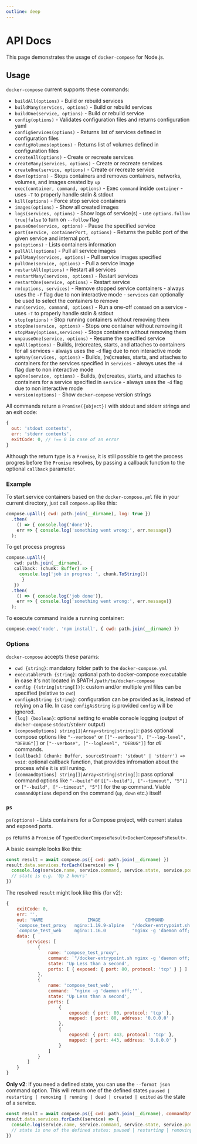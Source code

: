 ```yaml
---
outline: deep
---
```


# API Docs

This page demonstrates the usage of `docker-compose` for Node.js.

## Usage

`docker-compose` current supports these commands:

* `buildAll(options)` - Build or rebuild services
* `buildMany(services, options)` - Build or rebuild services
* `buildOne(service, options)` - Build or rebuild service
* `config(options)` - Validates configuration files and returns configuration yaml
* `configServices(options)` - Returns list of services defined in configuration files
* `configVolumes(options)` - Returns list of volumes defined in configuration files
* `createAll(options)` - Create or recreate services
* `createMany(services, options)` - Create or recreate services
* `createOne(service, options)` - Create or recreate service
* `down(options)` - Stops containers and removes containers, networks, volumes, and images created by `up`
* `exec(container, command, options)` - Exec `command` inside `container` - uses `-T` to properly handle stdin & stdout
* `kill(options)` - Force stop service containers
* `images(options)` - Show all created images
* `logs(services, options)` - Show logs of service(s) - use `options.follow` `true|false` to turn on `--follow` flag
* `pauseOne(service, options)` - Pause the specified service
* `port(service, containerPort, options)` - Returns the public port of the given service and internal port.
* `ps(options)` - Lists containers information
* `pullAll(options)` - Pull all service images
* `pullMany(services, options)` - Pull service images specified
* `pullOne(service, options)` - Pull a service image
* `restartAll(options)` - Restart all services
* `restartMany(services, options)` - Restart services
* `restartOne(service, options)` - Restart service
* `rm(options, services)` - Remove stopped service containers - always uses the `-f` flag due to non interactive mode - `services` can optionally be used to select the containers to remove
* `run(service, command, options)` - Run a one-off `command` on a service - uses `-T` to properly handle stdin & stdout
* `stop(options)` - Stop running containers without removing them
* `stopOne(service, options)` - Stops one container without removing it
* `stopMany(options,services)` - Stops containers without removing them
* `unpauseOne(service, options)` - Resume the specified service
* `upAll(options)` - Builds, (re)creates, starts, and attaches to containers for all services - always uses the `-d` flag due to non interactive mode
* `upMany(services, options)` - Builds, (re)creates, starts, and attaches to containers for the services specified in `services` - always uses the `-d` flag due to non interactive mode
* `upOne(service, options)` - Builds, (re)creates, starts, and attaches to containers for a service specified in `service` - always uses the `-d` flag due to non interactive mode
* `version(options)` - Show `docker-compose` version strings

All commands return a `Promise({object})` with stdout and stderr strings and an exit code:

```javascript
{
  out: 'stdout contents',
  err: 'stderr contents',
  exitCode: 0, // !== 0 in case of an error
}
```

Although the return type is a `Promise`, it is still possible to get the process progres before the `Promise` resolves, by passing a callback function to the optional `callback` parameter.

### Example

To start service containers based on the `docker-compose.yml` file in your current directory, just call `compose.up` like this:

```javascript
compose.upAll({ cwd: path.join(__dirname), log: true })
  .then(
    () => { console.log('done')},
    err => { console.log('something went wrong:', err.message)}
  );
```

To get process progress

```typescript
compose.upAll({
   cwd: path.join(__dirname),
   callback: (chunk: Buffer) => {
     console.log('job in progres: ', chunk.ToString())
      }
   })
  .then(
    () => { console.log('job done')},
    err => { console.log('something went wrong:', err.message)}
  );
```

To execute command inside a running container:

```javascript
compose.exec('node', 'npm install', { cwd: path.join(__dirname) })
```

### Options

`docker-compose` accepts these params:

* `cwd {string}`: mandatory folder path to the `docker-compose.yml`
* `executablePath {string}`: optional path to docker-compose executable in case it's not located in $PATH `/path/to/docker-compose`
* `config {(string|string[])}`: custom and/or multiple yml files can be specified (relative to `cwd`)
* `configAsString {string}`: configuration can be provided as is, instead of relying on a file. In case `configAsString` is provided `config` will be ignored.
* `[log] {boolean}`:  optional setting to enable console logging (output of `docker-compose` `stdout`/`stderr` output)
* `[composeOptions] string[]|Array<string|string[]`: pass optional compose options like `"--verbose"` or `[["--verbose"], ["--log-level", "DEBUG"]]` or `["--verbose", ["--loglevel", "DEBUG"]]` for *all* commands.
* `[callback] (chunk: Buffer, sourceStream?: 'stdout' | 'stderr') => void`: optional callback function, that provides infromation about the process while it is still runing.  
* `[commandOptions] string[]|Array<string|string[]`: pass optional command options like `"--build"` or `[["--build"], ["--timeout", "5"]]` or `["--build", ["--timeout", "5"]]` for the `up` command. Viable `commandOptions` depend on the command (`up`, `down` etc.) itself

### `ps`

`ps(options)` - Lists containers for a Compose project, with current status and exposed ports.

`ps` returns a `Promise` of `TypedDockerComposeResult<DockerComposePsResult>`.

A basic example looks like this:

```javascript
const result = await compose.ps({ cwd: path.join(__dirname) })
result.data.services.forEach((service) => {
  console.log(service.name, service.command, service.state, service.ports)
  // state is e.g. 'Up 2 hours'
})
```

The resolved `result` might look like this (for v2):

```javascript
{
    exitCode: 0,
    err: '',
    out: 'NAME                 IMAGE                 COMMAND                                          SERVICE   CREATED        STATUS                  PORTS\n' +
    `compose_test_proxy   nginx:1.19.9-alpine   "/docker-entrypoint.sh nginx -g 'daemon off;'"   proxy     1 second ago   Up Less than a second   80/tcp\n` +
    `compose_test_web     nginx:1.16.0          "nginx -g 'daemon off;'"                         web       1 second ago   Up Less than a second   0.0.0.0:80->80/tcp, 0.0.0.0:443->443/tcp\n`,
    data: {
        services: [
            {
                name: 'compose_test_proxy',
                command: `"/docker-entrypoint.sh nginx -g 'daemon off;'"`,
                state: 'Up Less than a second',
                ports: [ { exposed: { port: 80, protocol: 'tcp' } } ]
            },
            {
                name: 'compose_test_web',
                command: `"nginx -g 'daemon off;'"`,
                state: 'Up Less than a second',
                ports: [
                    {
                        exposed: { port: 80, protocol: 'tcp' },
                        mapped: { port: 80, address: '0.0.0.0' }
                    },
                    {
                        exposed: { port: 443, protocol: 'tcp' },
                        mapped: { port: 443, address: '0.0.0.0' }
                    }
                ]
            }
        ]
    }
}
```

**Only v2**: If you need a defined state, you can use the `--format json` command option.
This will return one of the defined states `paused | restarting | removing | running | dead | created | exited` as the state of a service. 

```javascript
const result = await compose.ps({ cwd: path.join(__dirname), commandOptions: [["--format", "json"]] })
result.data.services.forEach((service) => {
  console.log(service.name, service.command, service.state, service.ports)
  // state is one of the defined states: paused | restarting | removing | running | dead | created | exited
})
```
